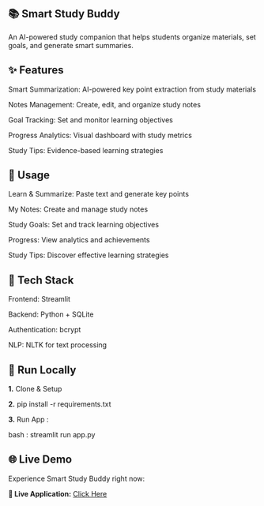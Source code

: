## 📚 Smart Study Buddy
An AI-powered study companion that helps students organize materials, set goals, and generate smart summaries.

## ✨ Features
Smart Summarization: AI-powered key point extraction from study materials

Notes Management: Create, edit, and organize study notes

Goal Tracking: Set and monitor learning objectives

Progress Analytics: Visual dashboard with study metrics

Study Tips: Evidence-based learning strategies

## 🎯 Usage
Learn & Summarize: Paste text and generate key points

My Notes: Create and manage study notes

Study Goals: Set and track learning objectives

Progress: View analytics and achievements

Study Tips: Discover effective learning strategies

## 🔧 Tech Stack
Frontend: Streamlit

Backend: Python + SQLite

Authentication: bcrypt

NLP: NLTK for text processing

## 🚀 Run Locally

**1.** Clone & Setup

**2.** pip install -r requirements.txt

**3.** Run App :

bash : streamlit run app.py

## 🌐 Live Demo

Experience Smart Study Buddy right now:

**🔗 Live Application:** [Click Here](https://studybuddy-5qzoxmb48jzjuqsil2vzri.streamlit.app)

